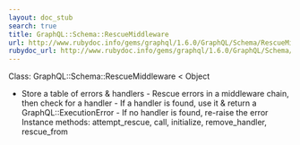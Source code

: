 ```yaml
---
layout: doc_stub
search: true
title: GraphQL::Schema::RescueMiddleware
url: http://www.rubydoc.info/gems/graphql/1.6.0/GraphQL/Schema/RescueMiddleware
rubydoc_url: http://www.rubydoc.info/gems/graphql/1.6.0/GraphQL/Schema/RescueMiddleware
---
```


Class: GraphQL::Schema::RescueMiddleware < Object
- Store a table of errors & handlers - Rescue errors in a middleware
chain, then check for a handler - If a handler is found, use it &
return a GraphQL::ExecutionError - If no handler is found, re-raise
the error 
Instance methods:
attempt_rescue, call, initialize, remove_handler, rescue_from

